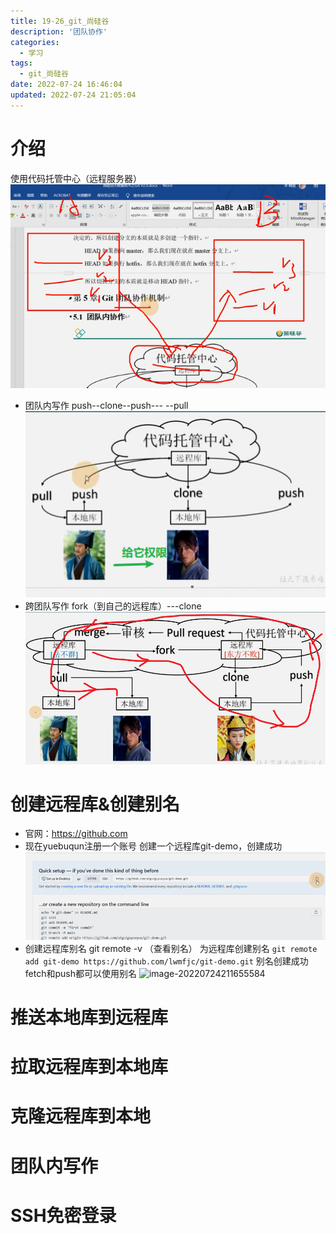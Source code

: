 ```yaml
---
title: 19-26_git_尚硅谷
description: '团队协作'
categories:
  - 学习
tags:
  - git_尚硅谷
date: 2022-07-24 16:46:04
updated: 2022-07-24 21:05:04
---
```


# 介绍

使用代码托管中心（远程服务器）
![image-20220724170726396](https://raw.githubusercontent.com/lwmfjc/lwmfjc.github.io.resource/main/img/image-20220724170726396.png)

- 团队内写作
     push--clone--push---
  --pull
  ![image-20220724204533485](https://raw.githubusercontent.com/lwmfjc/lwmfjc.github.io.resource/main/img/image-20220724204533485.png)
- 跨团队写作
  fork（到自己的远程库）---clone
  ![image-20220724204930503](https://raw.githubusercontent.com/lwmfjc/lwmfjc.github.io.resource/main/img/image-20220724204930503.png)

# 创建远程库&创建别名

- 官网：https://github.com
- 现在yuebuqun注册一个账号
  创建一个远程库git-demo，创建成功
  ![image-20220724211410556](https://raw.githubusercontent.com/lwmfjc/lwmfjc.github.io.resource/main/img/image-20220724211410556.png)
- 创建远程库别名
  git remote -v （查看别名）
  为远程库创建别名
  ```git remote add git-demo https://github.com/lwmfjc/git-demo.git```
  别名创建成功 fetch和push都可以使用别名
  ![image-20220724211655584](https://raw.githubusercontent.com/lwmfjc/lwmfjc.github.io.resource/main/img/image-20220724211655584.png)

# 推送本地库到远程库

# 拉取远程库到本地库

# 克隆远程库到本地

# 团队内写作

# SSH免密登录

